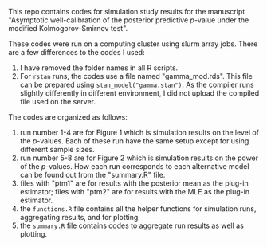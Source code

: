 This repo contains codes for simulation study results for the manuscript "Asymptotic well-calibration of the posterior predictive $p$-value under the modified Kolmogorov-Smirnov test".

These codes were run on a computing cluster using slurm array jobs. There are a few differences to the codes I used:

1. I have removed the folder names in all R scripts.
2. For `rstan` runs,  the codes use a file named "gamma_mod.rds". This file can be prepared using `stan_model("gamma.stan")`. As the compiler runs slightly differently in different environment, I did not upload the compiled file used on the server.

The codes are organized as follows:
1. run number 1-4 are for Figure 1 which is simulation results on the level of the $p$-values. Each of these run have the same setup except for using different sample sizes.
2. run number 5-8 are for Figure 2 which is simulation results on the power of the $p$-values. How each run corresponds to each alternative model can be found out from the "summary.R" file.
3. files with "ptm1" are for results with the posterior mean as the plug-in estimator; files with "ptm2" are for results with the MLE as the plug-in estimator.
4. the `functions.R` file contains all the helper functions for simulation runs, aggregating results, and for plotting.
5. the `summary.R` file contains codes to aggregate run results as well as plotting.
